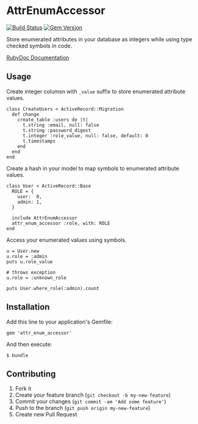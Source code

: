 # AttrEnumAccessor

[![Build Status](https://travis-ci.org/gshaw/attr_enum_accessor.png?branch=master)](https://travis-ci.org/gshaw/attr_enum_accessor)
[![Gem Version](https://badge.fury.io/rb/attr_enum_accessor.png)](http://badge.fury.io/rb/attr_enum_accessor)

Store enumerated attributes in your database as integers while using type
checked symbols in code.

[RubyDoc Documentation](http://rubydoc.info/github/gshaw/attr_enum_accessor/master/frames)

## Usage

Create integer columsn with `_value` suffix to store enumerated attribute values.

    class CreateUsers < ActiveRecord::Migration
      def change
        create_table :users do |t|
          t.string :email, null: false
          t.string :password_digest
          t.integer :role_value, null: false, default: 0
          t.timestamps
        end
      end
    end

Create a hash in your model to map symbols to enumerated attribute values.

    class User < ActiveRecord::Base
      ROLE = {
        user:  0,
        admin: 1,
      }

      include AttrEnumAccessor
      attr_enum_accessor :role, with: ROLE
    end

Access your enumerated values using symbols.

    u = User.new
    u.role = :admin
    puts u.role_value

    # throws exception
    u.role = :unknown_role

    puts User.where_role(:admin).count

## Installation

Add this line to your application's Gemfile:

    gem 'attr_enum_accessor'

And then execute:

    $ bundle

## Contributing

1. Fork it
2. Create your feature branch (`git checkout -b my-new-feature`)
3. Commit your changes (`git commit -am 'Add some feature'`)
4. Push to the branch (`git push origin my-new-feature`)
5. Create new Pull Request

